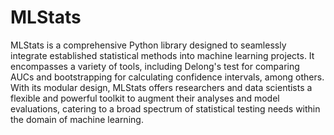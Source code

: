 # MLStats
MLStats is a comprehensive Python library designed to seamlessly integrate established statistical methods into machine learning projects. It encompasses a variety of tools, including Delong's test for comparing AUCs and bootstrapping for calculating confidence intervals, among others. With its modular design, MLStats offers researchers and data scientists a flexible and powerful toolkit to augment their analyses and model evaluations, catering to a broad spectrum of statistical testing needs within the domain of machine learning.
